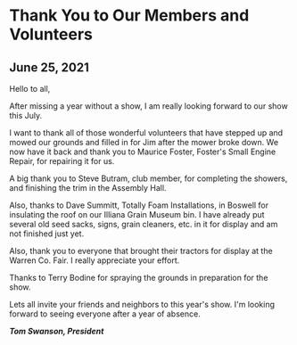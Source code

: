 # Thank You to Our Members and Volunteers

## June 25, 2021

Hello to all,

After missing a year without a show, I am really looking forward to our show this July.

I want to thank all of those wonderful volunteers that have stepped up and mowed our grounds and filled in for Jim after the mower broke down. We now have it back and thank you to Maurice Foster, Foster's Small Engine Repair, for repairing it for us.

A big thank you to Steve Butram, club member, for completing the showers, and finishing the trim in the Assembly Hall.

Also, thanks to Dave Summitt, Totally Foam Installations, in Boswell for insulating the roof on our Illiana Grain Museum bin. I have already put several old seed sacks, signs, grain cleaners, etc. in it for display and am not finished just yet.

Also, thank you to everyone that brought their tractors for display at the Warren Co. Fair. I really appreciate your effort.

Thanks to Terry Bodine for spraying the grounds in preparation for the show.

Lets all invite your friends and neighbors to this year's show. I'm looking forward to seeing everyone after a year of absence.

***Tom Swanson, President***
